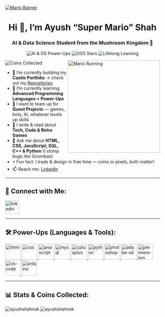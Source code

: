 [![Mario Banner](https://media.giphy.com/media/3o6Zt8MgUuvSbkZYWc/giphy.gif)]()

<h1 align="center">Hi 👋, I’m Ayush “Super Mario” Shah</h1>
<h3 align="center">AI & Data Science Student from the Mushroom Kingdom 🍄</h3>

<p align="center">
  <img src="https://img.shields.io/badge/Power-Ups-AI%20%26%20DS-FFCC00?style=for-the-badge&logo=python&logoColor=blue" alt="AI & DS Power-Ups"/>
  <img src="https://img.shields.io/badge/Collecting-Stars-Open-Source-FF5733?style=for-the-badge&logo=github&logoColor=white" alt="OSS Stars"/>
  <img src="https://img.shields.io/badge/Level-Up-Always-00FF00?style=for-the-badge&logo=readthedocs&logoColor=white" alt="Lifelong Learning"/>
</p>

<img align="right" alt="Mario Running" width="300" src="https://media.giphy.com/media/l2JhK5bCyaVtRyxEk/giphy.gif"/>

<p align="left"> 
  <img src="https://img.shields.io/badge/Coins-Gathered-2.8k-FFD700?style=for-the-badge&logo=github" alt="Coins Collected"/>
</p>

- 🔭 I’m currently building my **Castle Portfolio** → check out my [Repositories](https://github.com/ayushshahnsk?tab=repositories)  
- 🌱 I’m currently learning **Advanced Programming Languages + Power-Ups**  
- 👯 I want to team up for **Quest Projects** — games, bots, AI, whatever levels up skills  
- 📝 I write & read about **Tech, Code & Retro Games**  
- 💬 Ask me about **HTML, CSS, JavaScript, SQL, C++ & Python** (I stomp bugs like Goombas)  
- ⚡ Fun fact: I trade & design in free time — coins or pixels, both matter!  
- 📫 Reach me: [LinkedIn](https://www.linkedin.com/in/ayushshahnsk)

---

## 🎯 Connect with Me:

<p align="left">
  <a href="https://www.linkedin.com/in/ayushshahnsk" target="_blank">
    <img src="https://skillicons.dev/icons?i=linkedin&theme=dark" alt="linkedin" height="45"/>
  </a>
</p>

---

## 🛠 Power-Ups (Languages & Tools):

<p align="left">
  <a href="https://www.w3.org/html" target="_blank" rel="noreferrer">
    <img src="https://skillicons.dev/icons?i=html&theme=dark" height="50" alt="html"/>
  </a>
  <a href="https://www.w3.org/Style/CSS" target="_blank" rel="noreferrer">
    <img src="https://skillicons.dev/icons?i=css&theme=dark" height="50" alt="css"/>
  </a>
  <a href="https://www.w3schools.com/js" target="_blank" rel="noreferrer">
    <img src="https://skillicons.dev/icons?i=js&theme=dark" height="50" alt="javascript"/>
  </a>
  <a href="https://www.mysql.com/" target="_blank" rel="noreferrer">
    <img src="https://skillicons.dev/icons?i=mysql&theme=dark" height="50" alt="mysql"/>
  </a>
  <a href="https://www.w3schools.com/cpp/" target="_blank" rel="noreferrer">
    <img src="https://skillicons.dev/icons?i=cpp&theme=dark" height="50" alt="cplusplus"/>
  </a>
  <a href="https://www.python.org" target="_blank" rel="noreferrer">
    <img src="https://skillicons.dev/icons?i=python&theme=dark" height="50" alt="python"/>
  </a>
  <a href="https://www.adobe.com/in/products/photoshop.html" target="_blank" rel="noreferrer">
    <img src="https://skillicons.dev/icons?i=photoshop&theme=dark" height="50" alt="photoshop"/>
  </a>
  <a href="https://helpx.adobe.com/xd/get-started.html" target="_blank" rel="noreferrer">
    <img src="https://skillicons.dev/icons?i=xd&theme=dark" height="50" alt="adobe-xd"/>
  </a>
  <a href="https://www.adobe.com/in/products/premiere.html" target="_blank" rel="noreferrer">
    <img src="https://skillicons.dev/icons?i=pr&theme=dark" height="50" alt="premiere-pro"/>
  </a>
  <a href="https://code.visualstudio.com/docs" target="_blank" rel="noreferrer">
    <img src="https://skillicons.dev/icons?i=vscode&theme=dark" height="50" alt="vs-code"/>
  </a>
  <a href="https://www.arduino.cc/en/software" target="_blank" rel="noreferrer">
    <img src="https://skillicons.dev/icons?i=arduino&theme=dark" height="50" alt="arduino"/>
  </a>
</p>

---

## 📊 Stats & Coins Collected:

<p>
  <img align="left" src="https://github-readme-stats.vercel.app/api/top-langs?username=ayushshahnsk&show_icons=true&locale=en&layout=compact" alt="ayushshahnsk" />
</p>

<p>
  <img align="center" src="https://github-readme-streak-stats.herokuapp.com/?user=ayushshahnsk&" alt="ayushshahnsk" />
</p>

